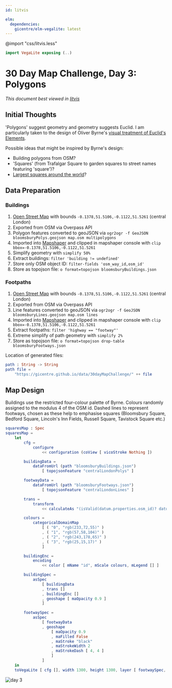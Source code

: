 ```yaml
---
id: litvis

elm:
  dependencies:
    gicentre/elm-vegalite: latest
---
```


@import "css/litvis.less"

```elm {l=hidden}
import VegaLite exposing (..)
```

# 30 Day Map Challenge, Day 3: Polygons

_This document best viewed in [litvis](https://github.com/gicentre/litvis)_

## Initial Thoughts

'Polygons' suggest geometry and geometry suggests Euclid. I am particularly taken to the design of Oliver Byrne's [visual treatment of Euclid's Elements](https://www.math.ubc.ca/~cass/euclid/byrne.html).

Possible ideas that might be inspired by Byrne's design:

- Building polygons from OSM?
- 'Squares' (from Trafalgar Square to garden squares to street names featuring 'square')?
- [Largest squares around the world](https://en.wikipedia.org/wiki/List_of_city_squares_by_size)?

## Data Preparation

### Buildings

1.  [Open Street Map](https://www.openstreetmap.org/search?query=london#map=11/51.5077/-0.1274) with bounds `-0.1378,51.5106,-0.1122,51.5261` (central London)
2.  Exported from OSM via Overpass API
3.  Polygon features converted to geoJSON via `ogr2ogr -f GeoJSON bloomsburyPolys.geojson map.osm multipolygons`
4.  Imported into [Mapshaper](https://mapshaper.org) and clipped in mapshaper console with `clip bbox=-0.1378,51.5106,-0.1122,51.5261`
5.  Simplify geometry with `simplify 50%`
6.  Extract buildings: `filter 'building != undefined'`
7.  Store only OSM object ID: `filter-fields 'osm_way_id,osm_id'`
8.  Store as topojson file: `o format=topojson bloomsburyBuildings.json`

### Footpaths

1.  [Open Street Map](https://www.openstreetmap.org/search?query=london#map=11/51.5077/-0.1274) with bounds `-0.1378,51.5106,-0.1122,51.5261` (central London)
2.  Exported from OSM via Overpass API
3.  Line features converted to geoJSON via `ogr2ogr -f GeoJSON bloomsburyLines.geojson map.osm lines`
4.  Imported into [Mapshaper](https://mapshaper.org) and clipped in mapshaper console with `clip bbox=-0.1378,51.5106,-0.1122,51.5261`
5.  Extract footpaths: `filter 'highway == "footway"'`
6.  Extreme simplify of path geometry with `simplify 2%`
7.  Store as topojson file: `o format=topojson drop-table bloomsburyFootways.json`

Location of generated files:

```elm {l}
path : String -> String
path file =
    "https://gicentre.github.io/data/30dayMapChallenge/" ++ file
```

## Map Design

Buildings use the restricted four-colour palette of Byrne. Colours randomly assigned to the modulus 4 of the OSM id. Dashed lines to represent footways, chosen as these help to emphasise squares (Bloomsbury Square, Bedford Square, Lincoln's Inn Fields, Russell Square, Tavistock Square etc.)

```elm {l v}
squaresMap : Spec
squaresMap =
    let
        cfg =
            configure
                << configuration (coView [ vicoStroke Nothing ])

        buildingData =
            dataFromUrl (path "bloomsburyBuildings.json")
                [ topojsonFeature "centralLondonPolys" ]

        footwayData =
            dataFromUrl (path "bloomsburyFootways.json")
                [ topojsonFeature "centralLondonLines" ]

        trans =
            transform
                << calculateAs "(isValid(datum.properties.osm_id)? datum.properties.osm_id:0 + isValid(datum.properties.osm_way_id)? datum.properties.osm_way_id:0)%4" "id"

        colours =
            categoricalDomainMap
                [ ( "0", "rgb(233,72,55)" )
                , ( "1", "rgb(57,58,104)" )
                , ( "2", "rgb(243,178,65)" )
                , ( "3", "rgb(25,15,17)" )
                ]

        buildingEnc =
            encoding
                << color [ mName "id", mScale colours, mLegend [] ]

        buildingSpec =
            asSpec
                [ buildingData
                , trans []
                , buildingEnc []
                , geoshape [ maOpacity 0.9 ]
                ]

        footwaySpec =
            asSpec
                [ footwayData
                , geoshape
                    [ maOpacity 0.9
                    , maFilled False
                    , maStroke "black"
                    , maStrokeWidth 2
                    , maStrokeDash [ 4, 4 ]
                    ]
                ]
    in
    toVegaLite [ cfg [], width 1300, height 1300, layer [ footwaySpec, buildingSpec ] ]
```

![day 3](images/day03.jpg)
